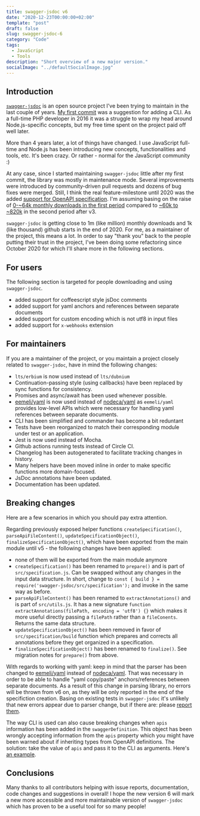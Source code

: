 ```yaml
---
title: swagger-jsdoc v6
date: "2020-12-23T00:00:00+02:00"
template: "post"
draft: false
slug: swagger-jsdoc-6
category: "Code"
tags:
  - JavaScript
  - Tools
description: "Short overview of a new major version."
socialImage: "../defaultSocialImage.jpg"
---
```


## Introduction

[`swagger-jsdoc`](https://github.com/Surnet/swagger-jsdoc) is an open source project I've been trying to maintain in the last couple of years. [My first commit](https://github.com/Surnet/swagger-jsdoc/pull/27) was a suggestion for adding a CLI. As a full-time PHP developer in 2016 it was a struggle to wrap my head around Node.js-specific concepts, but my free time spent on the project paid off well later.

More than 4 years later, a lot of things have changed. I use JavaScript full-time and Node.js has been introducing new concepts, functionalities and tools, etc. It's been crazy. Or rather - normal for the JavaScript community :)

At any case, since I started maintaining `swagger-jsdoc` little after my first commit, the library was mostly in maintenance mode. Several improvements were introduced by community-driven pull requests and dozens of bug fixes were merged. Still, I think the real feature-milestone until 2020 was the added [support for OpenAPI specification](https://github.com/Surnet/swagger-jsdoc/pull/122). I'm assuming basing on the raise of [0-~64k monthly downloads in the first period](https://npm-stat.com/charts.html?package=swagger-jsdoc&from=2016-02-08&to=2018-01-08) compared to [~60k to ~820k](https://npm-stat.com/charts.html?package=swagger-jsdoc&from=2018-01-08&to=2020-12-23) in the second period after v3.

`swagger-jsdoc` is getting close to 1m (like million) monthly downloads and 1k (like thousand) github starts in the end of 2020. For me, as a maintainer of the project, this means a lot. In order to say "thank you" back to the people putting their trust in the project, I've been doing some refactoring since October 2020 for which I'll share more in the following sections.

## For users

The following section is targeted for people downloading and using `swagger-jsdoc`.

- added support for coffeescript style jsDoc comments
- added support for yaml anchors and references between separate documents
- added support for custom encoding which is not utf8 in input files
- added support for `x-webhooks` extension

## For maintainers

If you are a maintainer of the project, or you maintain a project closely related to `swagger-jsdoc`, have in mind the following changes:

- `lts/erbium` is now used instead of `lts/dubnium`
- Continuation-passing style (using callbacks) have been replaced by sync functions for consistency.
- Promises and async/await has been used whenever possible.
- [eemeli/yaml](https://github.com/eemeli/yaml) is now used instead of [nodeca/yaml](https://github.com/nodeca/js-yaml) as `eemeli/yaml` provides low-level APIs which were necessary for handling yaml references between separate documents.
- CLI has been simplified and commander has become a bit reduntant
- Tests have been reorganized to match their corresponding module under test or an application.
- Jest is now used instead of Mocha.
- Github actions running tests instead of Circle CI.
- Changelog has been autogenerated to facilitate tracking changes in history.
- Many helpers have been moved inline in order to make specific functions more domain-focused.
- JsDoc annotations have been updated.
- Documentation has been updated.

## Breaking changes

Here are a few scenarios in which you should pay extra attention.

Regarding previously exposed helper functions `createSpecification()`, `parseApiFileContent()`, `updateSpecificationObject()`, `finalizeSpecificationObject()`, which have been exported from the main module until v5 - the following changes have been applied:

- none of them will be exported from the main module anymore
- `createSpecification()` has been renamed to `prepare()` and is part of `src/specification.js`. Can be swapped without any changes in the input data structure. In short, change to `const { build } = require('swagger-jsdoc/src/specification');` and invoke in the same way as before.
- `parseApiFileContent()` has been renamed to `extractAnnotations()` and is part of `src/utils.js`. It has a new signature `function extractAnnotations(filePath, encoding = 'utf8') {}` which makes it more useful directly passing a `filePath` rather than a `fileConents`. Returns the same data structure.
- `updateSpecificationObject()` has been removed in favor of `src/specification/build` function which prepares and corrects all annotations before they get organized in a specification.
- `finalizeSpecificationObject()` has been renamed to `finalize()`. See migration notes for `prepare()` from above.

With regards to working with yaml: keep in mind that the parser has been changed to [eemeli/yaml](https://github.com/eemeli/yaml) instead of [nodeca/yaml](https://github.com/nodeca/js-yaml). That was necessary in order to be able to handle "yaml copy/paste" anchors/references between separate documents. As a result of this change in parsing library, no errors will be thrown from v6 on, as they will be only reported in the end of the specifiction creation. Basing on existing tests in `swagger-jsdoc` it's unlikely that new errors appear due to parser change, but if there are: please [report them](https://github.com/Surnet/swagger-jsdoc/issues).

The way CLI is used can also cause breaking changes when `apis` information has been added in the `swaggerDefinition`. This object has been wrongly accepting information from the `apis` property which you might have been warned about if inheriting types from OpenAPI definitions. The solution: take the value of `apis` and pass it to the CLI as arguments. Here's [an example](https://github.com/Surnet/swagger-jsdoc/releases/tag/v6.0.0-rc.4).

## Conclusions

Many thanks to all contributors helping with issue reports, documentation, code changes and suggestions in overall! I hope the new version 6 will mark a new more accessible and more maintainable version of `swagger-jsdoc` which has proven to be a useful tool for so many people!
